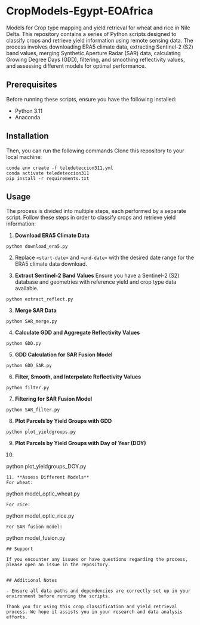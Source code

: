 # CropModels-Egypt-EOAfrica
Models for Crop type mapping and yield retrieval for wheat and rice in Nile Delta. This repository contains a series of Python scripts designed to classify crops and retrieve yield information using remote sensing data. The process involves downloading ERA5 climate data, extracting Sentinel-2 (S2) band values, merging Synthetic Aperture Radar (SAR) data, calculating Growing Degree Days (GDD), filtering, and smoothing reflectivity values, and assessing different models for optimal performance.

## Prerequisites

Before running these scripts, ensure you have the following installed:
- Python 3.11
- Anaconda

## Installation

Then, you can run the following commands
Clone this repository to your local machine:
```
conda env create -f teledeteccion311.yml
conda activate teledeteccion311
pip install -r requirements.txt
```
## Usage

The process is divided into multiple steps, each performed by a separate script. Follow these steps in order to classify crops and retrieve yield information:

1. **Download ERA5 Climate Data**
```
python download_era5.py
```
2. Replace `<start-date>` and `<end-date>` with the desired date range for the ERA5 climate data download.

2. **Extract Sentinel-2 Band Values**
Ensure you have a Sentinel-2 (S2) database and geometries with reference yield and crop type data available.
```
python extract_reflect.py
```
3. **Merge SAR Data**
```
python SAR_merge.py
```
4. **Calculate GDD and Aggregate Reflectivity Values**
```
python GDD.py
```
5. **GDD Calculation for SAR Fusion Model**
```
python GDD_SAR.py
```
6. **Filter, Smooth, and Interpolate Reflectivity Values**
```
python filter.py
```
7. **Filtering for SAR Fusion Model**
```
python SAR_filter.py
```
8. **Plot Parcels by Yield Groups with GDD**
 ```
python plot_yieldgroups.py
```
9. **Plot Parcels by Yield Groups with Day of Year (DOY)**
10.  ```
python plot_yieldgroups_DOY.py
 ```
11. **Assess Different Models**
 For wheat:
 ```
 python model_optic_wheat.py
 ```
 For rice:
 ```
 python model_optic_rice.py
 ```
 For SAR fusion model:
 ```
 python model_fusion.py
 ```
## Support

If you encounter any issues or have questions regarding the process, please open an issue in the repository.


## Additional Notes

- Ensure all data paths and dependencies are correctly set up in your environment before running the scripts.

Thank you for using this crop classification and yield retrieval process. We hope it assists you in your research and data analysis efforts.


